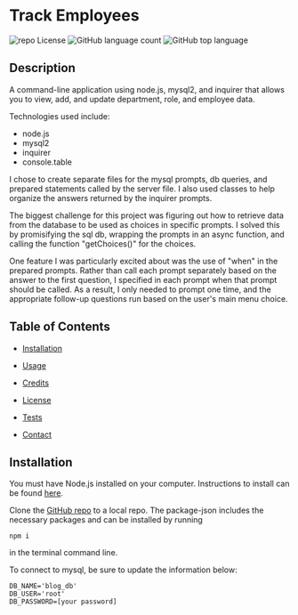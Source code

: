 # Track Employees
![repo License](https://img.shields.io/github/license/rbkeyes/team-profile-generator?color=green)
![GitHub language count](https://img.shields.io/github/languages/count/rbkeyes/team-profile-generator?color=purple)
![GitHub top language](https://img.shields.io/github/languages/top/rbkeyes/team-profile-generator)


## Description

A command-line application using node.js, mysql2, and inquirer that allows you to view, add, and update department, role, and employee data.

Technologies used include:

- node.js
- mysql2
- inquirer
- console.table

I chose to create separate files for the mysql prompts, db queries, and prepared statements called by the server file. I also used classes to help organize the answers returned by the inquirer prompts.  

The biggest challenge for this project was figuring out how to retrieve data from the database to be used as choices in specific prompts. I solved this by promisifying the sql db, wrapping the prompts in an async function, and calling the function "getChoices()" for the choices. 

One feature I was particularly excited about was the use of "when" in the prepared prompts. Rather than call each prompt separately based on the answer to the first question, I specified in each prompt when that prompt should be called. As a result, I only needed to prompt one time, and the appropriate follow-up questions run based on the user's main menu choice.


## Table of Contents

- [Installation](#installation)

- [Usage](#usage)

- [Credits](#credits)

- [License](#license)

- [Tests](#tests)

- [Contact](#contact)


## Installation

You must have Node.js installed on your computer. Instructions to install can be found [here](https://nodejs.org/en/).

Clone the [GitHub repo](https://github.com/rbkeyes/blog-about-it) to a local repo. The package-json includes the necessary packages and can be installed by running 
```
npm i
```
in the terminal command line. 

To connect to mysql, be sure to update the information below:
```
DB_NAME='blog_db'
DB_USER='root'
DB_PASSWORD=[your password]
```